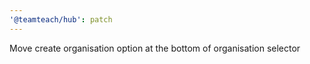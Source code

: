 ```yaml
---
'@teamteach/hub': patch
---
```


Move create organisation option at the bottom of organisation selector
